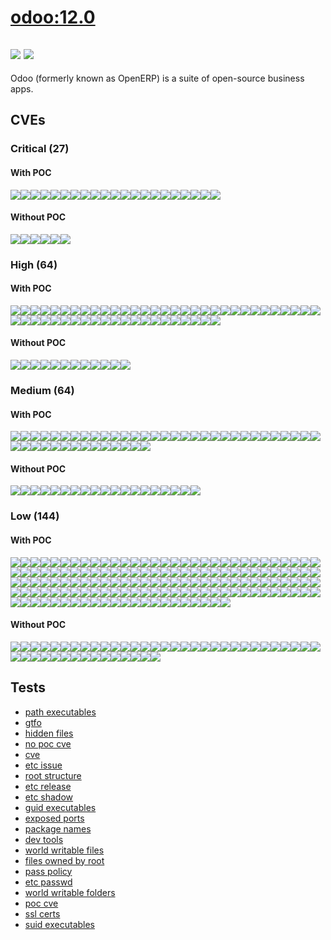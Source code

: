 # [odoo:12.0](https://hub.docker.com/_/odoo?tab=tags)
![](https://img.shields.io/static/v1?label=tag&message=12.0&color=blue)
![](https://img.shields.io/badge/Debian%20GNU/Linux%209%20%20-blue)
---
<p>
Odoo (formerly known as OpenERP) is a suite of open-source business apps.
</p>

## CVEs
### Critical (27)
#### With POC
[![](https://img.shields.io/badge/🔗%20CVE--2019--12900-CRITICAL-red)](https://github.com/trickest/cve/blob/main/2019/CVE-2019-12900.md)[![](https://img.shields.io/badge/🔗%20CVE--2022--22822-CRITICAL-red)](https://github.com/trickest/cve/blob/main/2022/CVE-2022-22822.md)[![](https://img.shields.io/badge/🔗%20CVE--2022--22823-CRITICAL-red)](https://github.com/trickest/cve/blob/main/2022/CVE-2022-22823.md)[![](https://img.shields.io/badge/🔗%20CVE--2022--22824-CRITICAL-red)](https://github.com/trickest/cve/blob/main/2022/CVE-2022-22824.md)[![](https://img.shields.io/badge/🔗%20CVE--2022--23852-CRITICAL-red)](https://github.com/trickest/cve/blob/main/2022/CVE-2022-23852.md)[![](https://img.shields.io/badge/🔗%20CVE--2022--25315-CRITICAL-red)](https://github.com/trickest/cve/blob/main/2022/CVE-2022-25315.md)[![](https://img.shields.io/badge/🔗%20CVE--2022--25235-CRITICAL-red)](https://github.com/trickest/cve/blob/main/2022/CVE-2022-25235.md)[![](https://img.shields.io/badge/🔗%20CVE--2022--25236-CRITICAL-red)](https://github.com/trickest/cve/blob/main/2022/CVE-2022-25236.md)[![](https://img.shields.io/badge/🔗%20CVE--2022--23990-CRITICAL-red)](https://github.com/trickest/cve/blob/main/2022/CVE-2022-23990.md)[![](https://img.shields.io/badge/🔗%20CVE--2021--35942-CRITICAL-red)](https://github.com/trickest/cve/blob/main/2021/CVE-2021-35942.md)[![](https://img.shields.io/badge/🔗%20CVE--2018--6485-CRITICAL-red)](https://github.com/trickest/cve/blob/main/2018/CVE-2018-6485.md)[![](https://img.shields.io/badge/🔗%20CVE--2022--23219-CRITICAL-red)](https://github.com/trickest/cve/blob/main/2022/CVE-2022-23219.md)[![](https://img.shields.io/badge/🔗%20CVE--2022--23218-CRITICAL-red)](https://github.com/trickest/cve/blob/main/2022/CVE-2022-23218.md)[![](https://img.shields.io/badge/🔗%20CVE--2018--6551-CRITICAL-red)](https://github.com/trickest/cve/blob/main/2018/CVE-2018-6551.md)[![](https://img.shields.io/badge/🔗%20CVE--2021--33574-CRITICAL-red)](https://github.com/trickest/cve/blob/main/2021/CVE-2021-33574.md)[![](https://img.shields.io/badge/🔗%20CVE--2019--9169-CRITICAL-red)](https://github.com/trickest/cve/blob/main/2019/CVE-2019-9169.md)[![](https://img.shields.io/badge/🔗%20CVE--2019--15606-CRITICAL-red)](https://github.com/trickest/cve/blob/main/2019/CVE-2019-15606.md)[![](https://img.shields.io/badge/🔗%20CVE--2019--15605-CRITICAL-red)](https://github.com/trickest/cve/blob/main/2019/CVE-2019-15605.md)[![](https://img.shields.io/badge/🔗%20CVE--2022--29155-CRITICAL-red)](https://github.com/trickest/cve/blob/main/2022/CVE-2022-29155.md)[![](https://img.shields.io/badge/🔗%20CVE--2021--3177-CRITICAL-red)](https://github.com/trickest/cve/blob/main/2021/CVE-2021-3177.md)[![](https://img.shields.io/badge/🔗%20CVE--2019--8457-CRITICAL-red)](https://github.com/trickest/cve/blob/main/2019/CVE-2019-8457.md)
#### Without POC
[![](https://img.shields.io/badge/%20CVE--2022--27404-CRITICAL-red)](https://github.com/trickest/cve/blob/main/2022/CVE-2022-27404.md)[![](https://img.shields.io/badge/%20CVE--2017--12652-CRITICAL-red)](https://github.com/trickest/cve/blob/main/2017/CVE-2017-12652.md)[![](https://img.shields.io/badge/%20CVE--2021--22930-CRITICAL-red)](https://github.com/trickest/cve/blob/main/2021/CVE-2021-22930.md)[![](https://img.shields.io/badge/%20CVE--2022--1292-CRITICAL-red)](https://github.com/trickest/cve/blob/main/2022/CVE-2022-1292.md)[![](https://img.shields.io/badge/%20CVE--2015--20107-CRITICAL-red)](https://github.com/trickest/cve/blob/main/2015/CVE-2015-20107.md)[![](https://img.shields.io/badge/%20CVE--2022--22817-CRITICAL-red)](https://github.com/trickest/cve/blob/main/2022/CVE-2022-22817.md)

### High (64)
#### With POC
[![](https://img.shields.io/badge/🔗%20CVE--2021--42771-HIGH-organge)](https://github.com/trickest/cve/blob/main/2021/CVE-2021-42771.md)[![](https://img.shields.io/badge/🔗%20CVE--2017--5130-HIGH-organge)](https://github.com/trickest/cve/blob/main/2017/CVE-2017-5130.md)[![](https://img.shields.io/badge/🔗%20CVE--2021--22946-HIGH-organge)](https://github.com/trickest/cve/blob/main/2021/CVE-2021-22946.md)[![](https://img.shields.io/badge/🔗%20CVE--2022--24407-HIGH-organge)](https://github.com/trickest/cve/blob/main/2022/CVE-2022-24407.md)[![](https://img.shields.io/badge/🔗%20CVE--2021--46143-HIGH-organge)](https://github.com/trickest/cve/blob/main/2021/CVE-2021-46143.md)[![](https://img.shields.io/badge/🔗%20CVE--2022--22825-HIGH-organge)](https://github.com/trickest/cve/blob/main/2022/CVE-2022-22825.md)[![](https://img.shields.io/badge/🔗%20CVE--2022--22826-HIGH-organge)](https://github.com/trickest/cve/blob/main/2022/CVE-2022-22826.md)[![](https://img.shields.io/badge/🔗%20CVE--2022--22827-HIGH-organge)](https://github.com/trickest/cve/blob/main/2022/CVE-2022-22827.md)[![](https://img.shields.io/badge/🔗%20CVE--2021--45960-HIGH-organge)](https://github.com/trickest/cve/blob/main/2021/CVE-2021-45960.md)[![](https://img.shields.io/badge/🔗%20CVE--2018--12886-HIGH-organge)](https://github.com/trickest/cve/blob/main/2018/CVE-2018-12886.md)[![](https://img.shields.io/badge/🔗%20CVE--2021--27219-HIGH-organge)](https://github.com/trickest/cve/blob/main/2021/CVE-2021-27219.md)[![](https://img.shields.io/badge/🔗%20CVE--2021--3326-HIGH-organge)](https://github.com/trickest/cve/blob/main/2021/CVE-2021-3326.md)[![](https://img.shields.io/badge/🔗%20CVE--2021--3999-HIGH-organge)](https://github.com/trickest/cve/blob/main/2021/CVE-2021-3999.md)[![](https://img.shields.io/badge/🔗%20CVE--2020--1751-HIGH-organge)](https://github.com/trickest/cve/blob/main/2020/CVE-2020-1751.md)[![](https://img.shields.io/badge/🔗%20CVE--2009--5155-HIGH-organge)](https://github.com/trickest/cve/blob/main/2009/CVE-2009-5155.md)[![](https://img.shields.io/badge/🔗%20CVE--2018--1000001-HIGH-organge)](https://github.com/trickest/cve/blob/main/2018/CVE-2018-1000001.md)[![](https://img.shields.io/badge/🔗%20CVE--2020--1752-HIGH-organge)](https://github.com/trickest/cve/blob/main/2020/CVE-2020-1752.md)[![](https://img.shields.io/badge/🔗%20CVE--2021--43618-HIGH-organge)](https://github.com/trickest/cve/blob/main/2021/CVE-2021-43618.md)[![](https://img.shields.io/badge/🔗%20CVE--2018--1000858-HIGH-organge)](https://github.com/trickest/cve/blob/main/2018/CVE-2018-1000858.md)[![](https://img.shields.io/badge/🔗%20CVE--2018--7999-HIGH-organge)](https://github.com/trickest/cve/blob/main/2018/CVE-2018-7999.md)[![](https://img.shields.io/badge/🔗%20CVE--2022--1271-HIGH-organge)](https://github.com/trickest/cve/blob/main/2022/CVE-2022-1271.md)[![](https://img.shields.io/badge/🔗%20CVE--2021--33560-HIGH-organge)](https://github.com/trickest/cve/blob/main/2021/CVE-2021-33560.md)[![](https://img.shields.io/badge/🔗%20CVE--2018--11697-HIGH-organge)](https://github.com/trickest/cve/blob/main/2018/CVE-2018-11697.md)[![](https://img.shields.io/badge/🔗%20CVE--2018--11696-HIGH-organge)](https://github.com/trickest/cve/blob/main/2018/CVE-2018-11696.md)[![](https://img.shields.io/badge/🔗%20CVE--2018--11698-HIGH-organge)](https://github.com/trickest/cve/blob/main/2018/CVE-2018-11698.md)[![](https://img.shields.io/badge/🔗%20CVE--2019--17498-HIGH-organge)](https://github.com/trickest/cve/blob/main/2019/CVE-2019-17498.md)[![](https://img.shields.io/badge/🔗%20CVE--2019--13115-HIGH-organge)](https://github.com/trickest/cve/blob/main/2019/CVE-2019-13115.md)[![](https://img.shields.io/badge/🔗%20CVE--2020--19131-HIGH-organge)](https://github.com/trickest/cve/blob/main/2020/CVE-2020-19131.md)[![](https://img.shields.io/badge/🔗%20CVE--2022--0891-HIGH-organge)](https://github.com/trickest/cve/blob/main/2022/CVE-2022-0891.md)[![](https://img.shields.io/badge/🔗%20CVE--2020--36332-HIGH-organge)](https://github.com/trickest/cve/blob/main/2020/CVE-2020-36332.md)[![](https://img.shields.io/badge/🔗%20CVE--2018--1000168-HIGH-organge)](https://github.com/trickest/cve/blob/main/2018/CVE-2018-1000168.md)[![](https://img.shields.io/badge/🔗%20CVE--2020--11080-HIGH-organge)](https://github.com/trickest/cve/blob/main/2020/CVE-2020-11080.md)[![](https://img.shields.io/badge/🔗%20CVE--2021--22884-HIGH-organge)](https://github.com/trickest/cve/blob/main/2021/CVE-2021-22884.md)[![](https://img.shields.io/badge/🔗%20CVE--2021--22883-HIGH-organge)](https://github.com/trickest/cve/blob/main/2021/CVE-2021-22883.md)[![](https://img.shields.io/badge/🔗%20CVE--2022--21824-HIGH-organge)](https://github.com/trickest/cve/blob/main/2022/CVE-2022-21824.md)[![](https://img.shields.io/badge/🔗%20CVE--2019--15604-HIGH-organge)](https://github.com/trickest/cve/blob/main/2019/CVE-2019-15604.md)[![](https://img.shields.io/badge/🔗%20CVE--2020--8174-HIGH-organge)](https://github.com/trickest/cve/blob/main/2020/CVE-2020-8174.md)[![](https://img.shields.io/badge/🔗%20CVE--2020--8265-HIGH-organge)](https://github.com/trickest/cve/blob/main/2020/CVE-2020-8265.md)[![](https://img.shields.io/badge/🔗%20CVE--2022--0778-HIGH-organge)](https://github.com/trickest/cve/blob/main/2022/CVE-2022-0778.md)[![](https://img.shields.io/badge/🔗%20CVE--2021--3712-HIGH-organge)](https://github.com/trickest/cve/blob/main/2021/CVE-2021-3712.md)[![](https://img.shields.io/badge/🔗%20CVE--2020--16156-HIGH-organge)](https://github.com/trickest/cve/blob/main/2020/CVE-2020-16156.md)[![](https://img.shields.io/badge/🔗%20CVE--2016--10745-HIGH-organge)](https://github.com/trickest/cve/blob/main/2016/CVE-2016-10745.md)[![](https://img.shields.io/badge/🔗%20CVE--2019--10906-HIGH-organge)](https://github.com/trickest/cve/blob/main/2019/CVE-2019-10906.md)[![](https://img.shields.io/badge/🔗%20CVE--2021--23437-HIGH-organge)](https://github.com/trickest/cve/blob/main/2021/CVE-2021-23437.md)[![](https://img.shields.io/badge/🔗%20CVE--2021--33503-HIGH-organge)](https://github.com/trickest/cve/blob/main/2021/CVE-2021-33503.md)[![](https://img.shields.io/badge/🔗%20CVE--2022--0391-HIGH-organge)](https://github.com/trickest/cve/blob/main/2022/CVE-2022-0391.md)[![](https://img.shields.io/badge/🔗%20CVE--2021--3737-HIGH-organge)](https://github.com/trickest/cve/blob/main/2021/CVE-2021-3737.md)[![](https://img.shields.io/badge/🔗%20CVE--2019--3843-HIGH-organge)](https://github.com/trickest/cve/blob/main/2019/CVE-2019-3843.md)[![](https://img.shields.io/badge/🔗%20CVE--2019--3844-HIGH-organge)](https://github.com/trickest/cve/blob/main/2019/CVE-2019-3844.md)[![](https://img.shields.io/badge/🔗%20CVE--2020--1712-HIGH-organge)](https://github.com/trickest/cve/blob/main/2020/CVE-2020-1712.md)[![](https://img.shields.io/badge/🔗%20CVE--2016--2779-HIGH-organge)](https://github.com/trickest/cve/blob/main/2016/CVE-2016-2779.md)[![](https://img.shields.io/badge/🔗%20CVE--2018--25032-HIGH-organge)](https://github.com/trickest/cve/blob/main/2018/CVE-2018-25032.md)
#### Without POC
[![](https://img.shields.io/badge/%20CVE--2022--27405-HIGH-organge)](https://github.com/trickest/cve/blob/main/2022/CVE-2022-27405.md)[![](https://img.shields.io/badge/%20CVE--2022--27406-HIGH-organge)](https://github.com/trickest/cve/blob/main/2022/CVE-2022-27406.md)[![](https://img.shields.io/badge/%20CVE--2022--1304-HIGH-organge)](https://github.com/trickest/cve/blob/main/2022/CVE-2022-1304.md)[![](https://img.shields.io/badge/%20CVE--2021--27218-HIGH-organge)](https://github.com/trickest/cve/blob/main/2021/CVE-2021-27218.md)[![](https://img.shields.io/badge/%20CVE--2018--19827-HIGH-organge)](https://github.com/trickest/cve/blob/main/2018/CVE-2018-19827.md)[![](https://img.shields.io/badge/%20CVE--2017--16932-HIGH-organge)](https://github.com/trickest/cve/blob/main/2017/CVE-2017-16932.md)[![](https://img.shields.io/badge/%20CVE--2022--23308-HIGH-organge)](https://github.com/trickest/cve/blob/main/2022/CVE-2022-23308.md)[![](https://img.shields.io/badge/%20CVE--2022--29458-HIGH-organge)](https://github.com/trickest/cve/blob/main/2022/CVE-2022-29458.md)[![](https://img.shields.io/badge/%20CVE--2021--44531-HIGH-organge)](https://github.com/trickest/cve/blob/main/2021/CVE-2021-44531.md)[![](https://img.shields.io/badge/%20CVE--2021--43818-HIGH-organge)](https://github.com/trickest/cve/blob/main/2021/CVE-2021-43818.md)[![](https://img.shields.io/badge/%20CVE--2021--27922-HIGH-organge)](https://github.com/trickest/cve/blob/main/2021/CVE-2021-27922.md)[![](https://img.shields.io/badge/%20CVE--2021--27923-HIGH-organge)](https://github.com/trickest/cve/blob/main/2021/CVE-2021-27923.md)

### Medium (64)
#### With POC
[![](https://img.shields.io/badge/🔗%20CVE--2022--27781-MEDIUM-yellow)](https://github.com/trickest/cve/blob/main/2022/CVE-2022-27781.md)[![](https://img.shields.io/badge/🔗%20CVE--2022--22576-MEDIUM-yellow)](https://github.com/trickest/cve/blob/main/2022/CVE-2022-22576.md)[![](https://img.shields.io/badge/🔗%20CVE--2021--22947-MEDIUM-yellow)](https://github.com/trickest/cve/blob/main/2021/CVE-2021-22947.md)[![](https://img.shields.io/badge/🔗%20CVE--2022--27782-MEDIUM-yellow)](https://github.com/trickest/cve/blob/main/2022/CVE-2022-27782.md)[![](https://img.shields.io/badge/🔗%20CVE--2022--27776-MEDIUM-yellow)](https://github.com/trickest/cve/blob/main/2022/CVE-2022-27776.md)[![](https://img.shields.io/badge/🔗%20CVE--2022--27774-MEDIUM-yellow)](https://github.com/trickest/cve/blob/main/2022/CVE-2022-27774.md)[![](https://img.shields.io/badge/🔗%20CVE--2022--25313-MEDIUM-yellow)](https://github.com/trickest/cve/blob/main/2022/CVE-2022-25313.md)[![](https://img.shields.io/badge/🔗%20CVE--2021--28153-MEDIUM-yellow)](https://github.com/trickest/cve/blob/main/2021/CVE-2021-28153.md)[![](https://img.shields.io/badge/🔗%20CVE--2017--12132-MEDIUM-yellow)](https://github.com/trickest/cve/blob/main/2017/CVE-2017-12132.md)[![](https://img.shields.io/badge/🔗%20CVE--2019--25013-MEDIUM-yellow)](https://github.com/trickest/cve/blob/main/2019/CVE-2019-25013.md)[![](https://img.shields.io/badge/🔗%20CVE--2016--10739-MEDIUM-yellow)](https://github.com/trickest/cve/blob/main/2016/CVE-2016-10739.md)[![](https://img.shields.io/badge/🔗%20CVE--2020--27618-MEDIUM-yellow)](https://github.com/trickest/cve/blob/main/2020/CVE-2020-27618.md)[![](https://img.shields.io/badge/🔗%20CVE--2020--10029-MEDIUM-yellow)](https://github.com/trickest/cve/blob/main/2020/CVE-2020-10029.md)[![](https://img.shields.io/badge/🔗%20CVE--2018--16868-MEDIUM-yellow)](https://github.com/trickest/cve/blob/main/2018/CVE-2018-16868.md)[![](https://img.shields.io/badge/🔗%20CVE--2020--21913-MEDIUM-yellow)](https://github.com/trickest/cve/blob/main/2020/CVE-2020-21913.md)[![](https://img.shields.io/badge/🔗%20CVE--2021--37750-MEDIUM-yellow)](https://github.com/trickest/cve/blob/main/2021/CVE-2021-37750.md)[![](https://img.shields.io/badge/🔗%20CVE--2018--20217-MEDIUM-yellow)](https://github.com/trickest/cve/blob/main/2018/CVE-2018-20217.md)[![](https://img.shields.io/badge/🔗%20CVE--2018--5729-MEDIUM-yellow)](https://github.com/trickest/cve/blob/main/2018/CVE-2018-5729.md)[![](https://img.shields.io/badge/🔗%20CVE--2018--5710-MEDIUM-yellow)](https://github.com/trickest/cve/blob/main/2018/CVE-2018-5710.md)[![](https://img.shields.io/badge/🔗%20CVE--2019--13627-MEDIUM-yellow)](https://github.com/trickest/cve/blob/main/2019/CVE-2019-13627.md)[![](https://img.shields.io/badge/🔗%20CVE--2018--19837-MEDIUM-yellow)](https://github.com/trickest/cve/blob/main/2018/CVE-2018-19837.md)[![](https://img.shields.io/badge/🔗%20CVE--2022--0561-MEDIUM-yellow)](https://github.com/trickest/cve/blob/main/2022/CVE-2022-0561.md)[![](https://img.shields.io/badge/🔗%20CVE--2022--0562-MEDIUM-yellow)](https://github.com/trickest/cve/blob/main/2022/CVE-2022-0562.md)[![](https://img.shields.io/badge/🔗%20CVE--2022--0924-MEDIUM-yellow)](https://github.com/trickest/cve/blob/main/2022/CVE-2022-0924.md)[![](https://img.shields.io/badge/🔗%20CVE--2020--19144-MEDIUM-yellow)](https://github.com/trickest/cve/blob/main/2020/CVE-2020-19144.md)[![](https://img.shields.io/badge/🔗%20CVE--2022--22844-MEDIUM-yellow)](https://github.com/trickest/cve/blob/main/2022/CVE-2022-22844.md)[![](https://img.shields.io/badge/🔗%20CVE--2022--0865-MEDIUM-yellow)](https://github.com/trickest/cve/blob/main/2022/CVE-2022-0865.md)[![](https://img.shields.io/badge/🔗%20CVE--2016--9318-MEDIUM-yellow)](https://github.com/trickest/cve/blob/main/2016/CVE-2016-9318.md)[![](https://img.shields.io/badge/🔗%20CVE--2021--23566-MEDIUM-yellow)](https://github.com/trickest/cve/blob/main/2021/CVE-2021-23566.md)[![](https://img.shields.io/badge/🔗%20CVE--2018--16869-MEDIUM-yellow)](https://github.com/trickest/cve/blob/main/2018/CVE-2018-16869.md)[![](https://img.shields.io/badge/🔗%20CVE--2020--8287-MEDIUM-yellow)](https://github.com/trickest/cve/blob/main/2020/CVE-2020-8287.md)[![](https://img.shields.io/badge/🔗%20CVE--2021--22939-MEDIUM-yellow)](https://github.com/trickest/cve/blob/main/2021/CVE-2021-22939.md)[![](https://img.shields.io/badge/🔗%20CVE--2021--4160-MEDIUM-yellow)](https://github.com/trickest/cve/blob/main/2021/CVE-2021-4160.md)[![](https://img.shields.io/badge/🔗%20CVE--2019--1551-MEDIUM-yellow)](https://github.com/trickest/cve/blob/main/2019/CVE-2019-1551.md)[![](https://img.shields.io/badge/🔗%20CVE--2020--14155-MEDIUM-yellow)](https://github.com/trickest/cve/blob/main/2020/CVE-2020-14155.md)[![](https://img.shields.io/badge/🔗%20CVE--2020--28493-MEDIUM-yellow)](https://github.com/trickest/cve/blob/main/2020/CVE-2020-28493.md)[![](https://img.shields.io/badge/🔗%20CVE--2021--28675-MEDIUM-yellow)](https://github.com/trickest/cve/blob/main/2021/CVE-2021-28675.md)[![](https://img.shields.io/badge/🔗%20CVE--2021--3572-MEDIUM-yellow)](https://github.com/trickest/cve/blob/main/2021/CVE-2021-3572.md)[![](https://img.shields.io/badge/🔗%20CVE--2020--28463-MEDIUM-yellow)](https://github.com/trickest/cve/blob/main/2020/CVE-2020-28463.md)[![](https://img.shields.io/badge/🔗%20CVE--2021--3733-MEDIUM-yellow)](https://github.com/trickest/cve/blob/main/2021/CVE-2021-3733.md)[![](https://img.shields.io/badge/🔗%20CVE--2018--20482-MEDIUM-yellow)](https://github.com/trickest/cve/blob/main/2018/CVE-2018-20482.md)[![](https://img.shields.io/badge/🔗%20CVE--2022--0909-MEDIUM-yellow)](https://github.com/trickest/cve/blob/main/2022/CVE-2022-0909.md)[![](https://img.shields.io/badge/🔗%20CVE--2022--1210-MEDIUM-yellow)](https://github.com/trickest/cve/blob/main/2022/CVE-2022-1210.md)[![](https://img.shields.io/badge/🔗%20CVE--2022--0907-MEDIUM-yellow)](https://github.com/trickest/cve/blob/main/2022/CVE-2022-0907.md)[![](https://img.shields.io/badge/🔗%20CVE--2022--0908-MEDIUM-yellow)](https://github.com/trickest/cve/blob/main/2022/CVE-2022-0908.md)
#### Without POC
[![](https://img.shields.io/badge/%20CVE--2021--4209-MEDIUM-yellow)](https://github.com/trickest/cve/blob/main/2021/CVE-2021-4209.md)[![](https://img.shields.io/badge/%20CVE--2022--24859-MEDIUM-yellow)](https://github.com/trickest/cve/blob/main/2022/CVE-2022-24859.md)[![](https://img.shields.io/badge/%20CVE--2018--19839-MEDIUM-yellow)](https://github.com/trickest/cve/blob/main/2018/CVE-2018-19839.md)[![](https://img.shields.io/badge/%20CVE--2018--19797-MEDIUM-yellow)](https://github.com/trickest/cve/blob/main/2018/CVE-2018-19797.md)[![](https://img.shields.io/badge/%20CVE--2022--1354-MEDIUM-yellow)](https://github.com/trickest/cve/blob/main/2022/CVE-2022-1354.md)[![](https://img.shields.io/badge/%20CVE--2022--1622-MEDIUM-yellow)](https://github.com/trickest/cve/blob/main/2022/CVE-2022-1622.md)[![](https://img.shields.io/badge/%20CVE--2022--1623-MEDIUM-yellow)](https://github.com/trickest/cve/blob/main/2022/CVE-2022-1623.md)[![](https://img.shields.io/badge/%20CVE--2022--1355-MEDIUM-yellow)](https://github.com/trickest/cve/blob/main/2022/CVE-2022-1355.md)[![](https://img.shields.io/badge/%20CVE--2017--5969-MEDIUM-yellow)](https://github.com/trickest/cve/blob/main/2017/CVE-2017-5969.md)[![](https://img.shields.io/badge/%20CVE--2022--29824-MEDIUM-yellow)](https://github.com/trickest/cve/blob/main/2022/CVE-2022-29824.md)[![](https://img.shields.io/badge/%20CVE--2021--22959-MEDIUM-yellow)](https://github.com/trickest/cve/blob/main/2021/CVE-2021-22959.md)[![](https://img.shields.io/badge/%20CVE--2021--22960-MEDIUM-yellow)](https://github.com/trickest/cve/blob/main/2021/CVE-2021-22960.md)[![](https://img.shields.io/badge/%20CVE--2021--44532-MEDIUM-yellow)](https://github.com/trickest/cve/blob/main/2021/CVE-2021-44532.md)[![](https://img.shields.io/badge/%20CVE--2021--44533-MEDIUM-yellow)](https://github.com/trickest/cve/blob/main/2021/CVE-2021-44533.md)[![](https://img.shields.io/badge/%20CVE--2022--22816-MEDIUM-yellow)](https://github.com/trickest/cve/blob/main/2022/CVE-2022-22816.md)[![](https://img.shields.io/badge/%20CVE--2022--22815-MEDIUM-yellow)](https://github.com/trickest/cve/blob/main/2022/CVE-2022-22815.md)[![](https://img.shields.io/badge/%20CVE--2021--4189-MEDIUM-yellow)](https://github.com/trickest/cve/blob/main/2021/CVE-2021-4189.md)[![](https://img.shields.io/badge/%20CVE--2021--45346-MEDIUM-yellow)](https://github.com/trickest/cve/blob/main/2021/CVE-2021-45346.md)[![](https://img.shields.io/badge/%20CVE--2021--3997-MEDIUM-yellow)](https://github.com/trickest/cve/blob/main/2021/CVE-2021-3997.md)

### Low (144)
#### With POC
[![](https://img.shields.io/badge/🔗%20CVE--2022--22822-LOW-blue)](https://github.com/trickest/cve/blob/main/2022/CVE-2022-22822.md)[![](https://img.shields.io/badge/🔗%20CVE--2022--22823-LOW-blue)](https://github.com/trickest/cve/blob/main/2022/CVE-2022-22823.md)[![](https://img.shields.io/badge/🔗%20CVE--2022--22824-LOW-blue)](https://github.com/trickest/cve/blob/main/2022/CVE-2022-22824.md)[![](https://img.shields.io/badge/🔗%20CVE--2022--23852-LOW-blue)](https://github.com/trickest/cve/blob/main/2022/CVE-2022-23852.md)[![](https://img.shields.io/badge/🔗%20CVE--2022--25315-LOW-blue)](https://github.com/trickest/cve/blob/main/2022/CVE-2022-25315.md)[![](https://img.shields.io/badge/🔗%20CVE--2022--23990-LOW-blue)](https://github.com/trickest/cve/blob/main/2022/CVE-2022-23990.md)[![](https://img.shields.io/badge/🔗%20CVE--2018--6485-LOW-blue)](https://github.com/trickest/cve/blob/main/2018/CVE-2018-6485.md)[![](https://img.shields.io/badge/🔗%20CVE--2022--23219-LOW-blue)](https://github.com/trickest/cve/blob/main/2022/CVE-2022-23219.md)[![](https://img.shields.io/badge/🔗%20CVE--2022--23218-LOW-blue)](https://github.com/trickest/cve/blob/main/2022/CVE-2022-23218.md)[![](https://img.shields.io/badge/🔗%20CVE--2018--6551-LOW-blue)](https://github.com/trickest/cve/blob/main/2018/CVE-2018-6551.md)[![](https://img.shields.io/badge/🔗%20CVE--2021--3177-LOW-blue)](https://github.com/trickest/cve/blob/main/2021/CVE-2021-3177.md)[![](https://img.shields.io/badge/🔗%20CVE--2021--42771-LOW-blue)](https://github.com/trickest/cve/blob/main/2021/CVE-2021-42771.md)[![](https://img.shields.io/badge/🔗%20CVE--2017--5130-LOW-blue)](https://github.com/trickest/cve/blob/main/2017/CVE-2017-5130.md)[![](https://img.shields.io/badge/🔗%20CVE--2022--24407-LOW-blue)](https://github.com/trickest/cve/blob/main/2022/CVE-2022-24407.md)[![](https://img.shields.io/badge/🔗%20CVE--2021--46143-LOW-blue)](https://github.com/trickest/cve/blob/main/2021/CVE-2021-46143.md)[![](https://img.shields.io/badge/🔗%20CVE--2022--22825-LOW-blue)](https://github.com/trickest/cve/blob/main/2022/CVE-2022-22825.md)[![](https://img.shields.io/badge/🔗%20CVE--2022--22826-LOW-blue)](https://github.com/trickest/cve/blob/main/2022/CVE-2022-22826.md)[![](https://img.shields.io/badge/🔗%20CVE--2022--22827-LOW-blue)](https://github.com/trickest/cve/blob/main/2022/CVE-2022-22827.md)[![](https://img.shields.io/badge/🔗%20CVE--2018--12886-LOW-blue)](https://github.com/trickest/cve/blob/main/2018/CVE-2018-12886.md)[![](https://img.shields.io/badge/🔗%20CVE--2021--27219-LOW-blue)](https://github.com/trickest/cve/blob/main/2021/CVE-2021-27219.md)[![](https://img.shields.io/badge/🔗%20CVE--2021--3999-LOW-blue)](https://github.com/trickest/cve/blob/main/2021/CVE-2021-3999.md)[![](https://img.shields.io/badge/🔗%20CVE--2020--1751-LOW-blue)](https://github.com/trickest/cve/blob/main/2020/CVE-2020-1751.md)[![](https://img.shields.io/badge/🔗%20CVE--2018--1000001-LOW-blue)](https://github.com/trickest/cve/blob/main/2018/CVE-2018-1000001.md)[![](https://img.shields.io/badge/🔗%20CVE--2021--43618-LOW-blue)](https://github.com/trickest/cve/blob/main/2021/CVE-2021-43618.md)[![](https://img.shields.io/badge/🔗%20CVE--2019--17498-LOW-blue)](https://github.com/trickest/cve/blob/main/2019/CVE-2019-17498.md)[![](https://img.shields.io/badge/🔗%20CVE--2019--13115-LOW-blue)](https://github.com/trickest/cve/blob/main/2019/CVE-2019-13115.md)[![](https://img.shields.io/badge/🔗%20CVE--2020--19131-LOW-blue)](https://github.com/trickest/cve/blob/main/2020/CVE-2020-19131.md)[![](https://img.shields.io/badge/🔗%20CVE--2022--0891-LOW-blue)](https://github.com/trickest/cve/blob/main/2022/CVE-2022-0891.md)[![](https://img.shields.io/badge/🔗%20CVE--2019--10906-LOW-blue)](https://github.com/trickest/cve/blob/main/2019/CVE-2019-10906.md)[![](https://img.shields.io/badge/🔗%20CVE--2021--23437-LOW-blue)](https://github.com/trickest/cve/blob/main/2021/CVE-2021-23437.md)[![](https://img.shields.io/badge/🔗%20CVE--2007--6755-LOW-blue)](https://github.com/trickest/cve/blob/main/2007/CVE-2007-6755.md)[![](https://img.shields.io/badge/🔗%20CVE--2018--9234-LOW-blue)](https://github.com/trickest/cve/blob/main/2018/CVE-2018-9234.md)[![](https://img.shields.io/badge/🔗%20CVE--2011--3389-LOW-blue)](https://github.com/trickest/cve/blob/main/2011/CVE-2011-3389.md)[![](https://img.shields.io/badge/🔗%20CVE--2017--18342-LOW-blue)](https://github.com/trickest/cve/blob/main/2017/CVE-2017-18342.md)[![](https://img.shields.io/badge/🔗%20CVE--2019--18276-LOW-blue)](https://github.com/trickest/cve/blob/main/2019/CVE-2019-18276.md)[![](https://img.shields.io/badge/🔗%20CVE--2017--7475-LOW-blue)](https://github.com/trickest/cve/blob/main/2017/CVE-2017-7475.md)[![](https://img.shields.io/badge/🔗%20CVE--2017--9814-LOW-blue)](https://github.com/trickest/cve/blob/main/2017/CVE-2017-9814.md)[![](https://img.shields.io/badge/🔗%20CVE--2018--18064-LOW-blue)](https://github.com/trickest/cve/blob/main/2018/CVE-2018-18064.md)[![](https://img.shields.io/badge/🔗%20CVE--2019--6461-LOW-blue)](https://github.com/trickest/cve/blob/main/2019/CVE-2019-6461.md)[![](https://img.shields.io/badge/🔗%20CVE--2019--6462-LOW-blue)](https://github.com/trickest/cve/blob/main/2019/CVE-2019-6462.md)[![](https://img.shields.io/badge/🔗%20CVE--2016--2781-LOW-blue)](https://github.com/trickest/cve/blob/main/2016/CVE-2016-2781.md)[![](https://img.shields.io/badge/🔗%20CVE--2017--18018-LOW-blue)](https://github.com/trickest/cve/blob/main/2017/CVE-2017-18018.md)[![](https://img.shields.io/badge/🔗%20CVE--2021--22922-LOW-blue)](https://github.com/trickest/cve/blob/main/2021/CVE-2021-22922.md)[![](https://img.shields.io/badge/🔗%20CVE--2021--22923-LOW-blue)](https://github.com/trickest/cve/blob/main/2021/CVE-2021-22923.md)[![](https://img.shields.io/badge/🔗%20CVE--2013--0340-LOW-blue)](https://github.com/trickest/cve/blob/main/2013/CVE-2013-0340.md)[![](https://img.shields.io/badge/🔗%20CVE--2019--1010024-LOW-blue)](https://github.com/trickest/cve/blob/main/2019/CVE-2019-1010024.md)[![](https://img.shields.io/badge/🔗%20CVE--2019--6488-LOW-blue)](https://github.com/trickest/cve/blob/main/2019/CVE-2019-6488.md)[![](https://img.shields.io/badge/🔗%20CVE--2019--19126-LOW-blue)](https://github.com/trickest/cve/blob/main/2019/CVE-2019-19126.md)[![](https://img.shields.io/badge/🔗%20CVE--2021--27645-LOW-blue)](https://github.com/trickest/cve/blob/main/2021/CVE-2021-27645.md)[![](https://img.shields.io/badge/🔗%20CVE--2010--4756-LOW-blue)](https://github.com/trickest/cve/blob/main/2010/CVE-2010-4756.md)[![](https://img.shields.io/badge/🔗%20CVE--2016--10228-LOW-blue)](https://github.com/trickest/cve/blob/main/2016/CVE-2016-10228.md)[![](https://img.shields.io/badge/🔗%20CVE--2019--1010025-LOW-blue)](https://github.com/trickest/cve/blob/main/2019/CVE-2019-1010025.md)[![](https://img.shields.io/badge/🔗%20CVE--2019--7309-LOW-blue)](https://github.com/trickest/cve/blob/main/2019/CVE-2019-7309.md)[![](https://img.shields.io/badge/🔗%20CVE--2015--8985-LOW-blue)](https://github.com/trickest/cve/blob/main/2015/CVE-2015-8985.md)[![](https://img.shields.io/badge/🔗%20CVE--2019--1010023-LOW-blue)](https://github.com/trickest/cve/blob/main/2019/CVE-2019-1010023.md)[![](https://img.shields.io/badge/🔗%20CVE--2020--6096-LOW-blue)](https://github.com/trickest/cve/blob/main/2020/CVE-2020-6096.md)[![](https://img.shields.io/badge/🔗%20CVE--2019--1010022-LOW-blue)](https://github.com/trickest/cve/blob/main/2019/CVE-2019-1010022.md)[![](https://img.shields.io/badge/🔗%20CVE--2018--20796-LOW-blue)](https://github.com/trickest/cve/blob/main/2018/CVE-2018-20796.md)[![](https://img.shields.io/badge/🔗%20CVE--2019--9192-LOW-blue)](https://github.com/trickest/cve/blob/main/2019/CVE-2019-9192.md)[![](https://img.shields.io/badge/🔗%20CVE--2019--14855-LOW-blue)](https://github.com/trickest/cve/blob/main/2019/CVE-2019-14855.md)[![](https://img.shields.io/badge/🔗%20CVE--2019--11023-LOW-blue)](https://github.com/trickest/cve/blob/main/2019/CVE-2019-11023.md)[![](https://img.shields.io/badge/🔗%20CVE--2019--9904-LOW-blue)](https://github.com/trickest/cve/blob/main/2019/CVE-2019-9904.md)[![](https://img.shields.io/badge/🔗%20CVE--2018--5730-LOW-blue)](https://github.com/trickest/cve/blob/main/2018/CVE-2018-5730.md)[![](https://img.shields.io/badge/🔗%20CVE--2018--5709-LOW-blue)](https://github.com/trickest/cve/blob/main/2018/CVE-2018-5709.md)[![](https://img.shields.io/badge/🔗%20CVE--2018--6829-LOW-blue)](https://github.com/trickest/cve/blob/main/2018/CVE-2018-6829.md)[![](https://img.shields.io/badge/🔗%20CVE--2017--15232-LOW-blue)](https://github.com/trickest/cve/blob/main/2017/CVE-2017-15232.md)[![](https://img.shields.io/badge/🔗%20CVE--2020--17541-LOW-blue)](https://github.com/trickest/cve/blob/main/2020/CVE-2020-17541.md)[![](https://img.shields.io/badge/🔗%20CVE--2018--11813-LOW-blue)](https://github.com/trickest/cve/blob/main/2018/CVE-2018-11813.md)[![](https://img.shields.io/badge/🔗%20CVE--2018--14048-LOW-blue)](https://github.com/trickest/cve/blob/main/2018/CVE-2018-14048.md)[![](https://img.shields.io/badge/🔗%20CVE--2018--14550-LOW-blue)](https://github.com/trickest/cve/blob/main/2018/CVE-2018-14550.md)[![](https://img.shields.io/badge/🔗%20CVE--2019--6129-LOW-blue)](https://github.com/trickest/cve/blob/main/2019/CVE-2019-6129.md)[![](https://img.shields.io/badge/🔗%20CVE--2018--20822-LOW-blue)](https://github.com/trickest/cve/blob/main/2018/CVE-2018-20822.md)[![](https://img.shields.io/badge/🔗%20CVE--2018--11693-LOW-blue)](https://github.com/trickest/cve/blob/main/2018/CVE-2018-11693.md)[![](https://img.shields.io/badge/🔗%20CVE--2018--20190-LOW-blue)](https://github.com/trickest/cve/blob/main/2018/CVE-2018-20190.md)[![](https://img.shields.io/badge/🔗%20CVE--2019--18799-LOW-blue)](https://github.com/trickest/cve/blob/main/2019/CVE-2019-18799.md)[![](https://img.shields.io/badge/🔗%20CVE--2018--11694-LOW-blue)](https://github.com/trickest/cve/blob/main/2018/CVE-2018-11694.md)[![](https://img.shields.io/badge/🔗%20CVE--2018--11695-LOW-blue)](https://github.com/trickest/cve/blob/main/2018/CVE-2018-11695.md)[![](https://img.shields.io/badge/🔗%20CVE--2019--6284-LOW-blue)](https://github.com/trickest/cve/blob/main/2019/CVE-2019-6284.md)[![](https://img.shields.io/badge/🔗%20CVE--2019--6283-LOW-blue)](https://github.com/trickest/cve/blob/main/2019/CVE-2019-6283.md)[![](https://img.shields.io/badge/🔗%20CVE--2019--6286-LOW-blue)](https://github.com/trickest/cve/blob/main/2019/CVE-2019-6286.md)[![](https://img.shields.io/badge/🔗%20CVE--2019--18798-LOW-blue)](https://github.com/trickest/cve/blob/main/2019/CVE-2019-18798.md)[![](https://img.shields.io/badge/🔗%20CVE--2019--18797-LOW-blue)](https://github.com/trickest/cve/blob/main/2019/CVE-2019-18797.md)[![](https://img.shields.io/badge/🔗%20CVE--2021--36087-LOW-blue)](https://github.com/trickest/cve/blob/main/2021/CVE-2021-36087.md)[![](https://img.shields.io/badge/🔗%20CVE--2021--36084-LOW-blue)](https://github.com/trickest/cve/blob/main/2021/CVE-2021-36084.md)[![](https://img.shields.io/badge/🔗%20CVE--2021--36085-LOW-blue)](https://github.com/trickest/cve/blob/main/2021/CVE-2021-36085.md)[![](https://img.shields.io/badge/🔗%20CVE--2021--36086-LOW-blue)](https://github.com/trickest/cve/blob/main/2021/CVE-2021-36086.md)[![](https://img.shields.io/badge/🔗%20CVE--2018--1000654-LOW-blue)](https://github.com/trickest/cve/blob/main/2018/CVE-2018-1000654.md)[![](https://img.shields.io/badge/🔗%20CVE--2017--9117-LOW-blue)](https://github.com/trickest/cve/blob/main/2017/CVE-2017-9117.md)[![](https://img.shields.io/badge/🔗%20CVE--2017--5563-LOW-blue)](https://github.com/trickest/cve/blob/main/2017/CVE-2017-5563.md)[![](https://img.shields.io/badge/🔗%20CVE--2017--16232-LOW-blue)](https://github.com/trickest/cve/blob/main/2017/CVE-2017-16232.md)[![](https://img.shields.io/badge/🔗%20CVE--2018--10126-LOW-blue)](https://github.com/trickest/cve/blob/main/2018/CVE-2018-10126.md)[![](https://img.shields.io/badge/🔗%20CVE--2014--8130-LOW-blue)](https://github.com/trickest/cve/blob/main/2014/CVE-2014-8130.md)[![](https://img.shields.io/badge/🔗%20CVE--2019--6128-LOW-blue)](https://github.com/trickest/cve/blob/main/2019/CVE-2019-6128.md)[![](https://img.shields.io/badge/🔗%20CVE--2017--9937-LOW-blue)](https://github.com/trickest/cve/blob/main/2017/CVE-2017-9937.md)[![](https://img.shields.io/badge/🔗%20CVE--2018--18661-LOW-blue)](https://github.com/trickest/cve/blob/main/2018/CVE-2018-18661.md)[![](https://img.shields.io/badge/🔗%20CVE--2016--9085-LOW-blue)](https://github.com/trickest/cve/blob/main/2016/CVE-2016-9085.md)[![](https://img.shields.io/badge/🔗%20CVE--2019--17543-LOW-blue)](https://github.com/trickest/cve/blob/main/2019/CVE-2019-17543.md)[![](https://img.shields.io/badge/🔗%20CVE--2018--19211-LOW-blue)](https://github.com/trickest/cve/blob/main/2018/CVE-2018-19211.md)[![](https://img.shields.io/badge/🔗%20CVE--2021--39537-LOW-blue)](https://github.com/trickest/cve/blob/main/2021/CVE-2021-39537.md)[![](https://img.shields.io/badge/🔗%20CVE--2019--17594-LOW-blue)](https://github.com/trickest/cve/blob/main/2019/CVE-2019-17594.md)[![](https://img.shields.io/badge/🔗%20CVE--2019--17595-LOW-blue)](https://github.com/trickest/cve/blob/main/2019/CVE-2019-17595.md)[![](https://img.shields.io/badge/🔗%20CVE--2018--12121-LOW-blue)](https://github.com/trickest/cve/blob/main/2018/CVE-2018-12121.md)[![](https://img.shields.io/badge/🔗%20CVE--2019--5737-LOW-blue)](https://github.com/trickest/cve/blob/main/2019/CVE-2019-5737.md)[![](https://img.shields.io/badge/🔗%20CVE--2020--15719-LOW-blue)](https://github.com/trickest/cve/blob/main/2020/CVE-2020-15719.md)[![](https://img.shields.io/badge/🔗%20CVE--2017--14159-LOW-blue)](https://github.com/trickest/cve/blob/main/2017/CVE-2017-14159.md)[![](https://img.shields.io/badge/🔗%20CVE--2017--17740-LOW-blue)](https://github.com/trickest/cve/blob/main/2017/CVE-2017-17740.md)[![](https://img.shields.io/badge/🔗%20CVE--2015--3276-LOW-blue)](https://github.com/trickest/cve/blob/main/2015/CVE-2015-3276.md)[![](https://img.shields.io/badge/🔗%20CVE--2010--0928-LOW-blue)](https://github.com/trickest/cve/blob/main/2010/CVE-2010-0928.md)[![](https://img.shields.io/badge/🔗%20CVE--2019--20838-LOW-blue)](https://github.com/trickest/cve/blob/main/2019/CVE-2019-20838.md)[![](https://img.shields.io/badge/🔗%20CVE--2017--11164-LOW-blue)](https://github.com/trickest/cve/blob/main/2017/CVE-2017-11164.md)[![](https://img.shields.io/badge/🔗%20CVE--2017--16231-LOW-blue)](https://github.com/trickest/cve/blob/main/2017/CVE-2017-16231.md)[![](https://img.shields.io/badge/🔗%20CVE--2017--7245-LOW-blue)](https://github.com/trickest/cve/blob/main/2017/CVE-2017-7245.md)[![](https://img.shields.io/badge/🔗%20CVE--2017--7246-LOW-blue)](https://github.com/trickest/cve/blob/main/2017/CVE-2017-7246.md)[![](https://img.shields.io/badge/🔗%20CVE--2011--4116-LOW-blue)](https://github.com/trickest/cve/blob/main/2011/CVE-2011-4116.md)[![](https://img.shields.io/badge/🔗%20CVE--2019--8341-LOW-blue)](https://github.com/trickest/cve/blob/main/2019/CVE-2019-8341.md)[![](https://img.shields.io/badge/🔗%20CVE--2021--25287-LOW-blue)](https://github.com/trickest/cve/blob/main/2021/CVE-2021-25287.md)[![](https://img.shields.io/badge/🔗%20CVE--2021--25288-LOW-blue)](https://github.com/trickest/cve/blob/main/2021/CVE-2021-25288.md)[![](https://img.shields.io/badge/🔗%20CVE--2020--10994-LOW-blue)](https://github.com/trickest/cve/blob/main/2020/CVE-2020-10994.md)[![](https://img.shields.io/badge/🔗%20CVE--2019--18874-LOW-blue)](https://github.com/trickest/cve/blob/main/2019/CVE-2019-18874.md)[![](https://img.shields.io/badge/🔗%20CVE--2018--18074-LOW-blue)](https://github.com/trickest/cve/blob/main/2018/CVE-2018-18074.md)[![](https://img.shields.io/badge/🔗%20CVE--2019--18348-LOW-blue)](https://github.com/trickest/cve/blob/main/2019/CVE-2019-18348.md)[![](https://img.shields.io/badge/🔗%20CVE--2017--17522-LOW-blue)](https://github.com/trickest/cve/blob/main/2017/CVE-2017-17522.md)[![](https://img.shields.io/badge/🔗%20CVE--2018--1000030-LOW-blue)](https://github.com/trickest/cve/blob/main/2018/CVE-2018-1000030.md)[![](https://img.shields.io/badge/🔗%20CVE--2013--7040-LOW-blue)](https://github.com/trickest/cve/blob/main/2013/CVE-2013-7040.md)[![](https://img.shields.io/badge/🔗%20CVE--2020--8492-LOW-blue)](https://github.com/trickest/cve/blob/main/2020/CVE-2020-8492.md)[![](https://img.shields.io/badge/🔗%20CVE--2013--4235-LOW-blue)](https://github.com/trickest/cve/blob/main/2013/CVE-2013-4235.md)[![](https://img.shields.io/badge/🔗%20CVE--2019--19882-LOW-blue)](https://github.com/trickest/cve/blob/main/2019/CVE-2019-19882.md)[![](https://img.shields.io/badge/🔗%20CVE--2018--7169-LOW-blue)](https://github.com/trickest/cve/blob/main/2018/CVE-2018-7169.md)[![](https://img.shields.io/badge/🔗%20CVE--2020--11656-LOW-blue)](https://github.com/trickest/cve/blob/main/2020/CVE-2020-11656.md)[![](https://img.shields.io/badge/🔗%20CVE--2020--13529-LOW-blue)](https://github.com/trickest/cve/blob/main/2020/CVE-2020-13529.md)[![](https://img.shields.io/badge/🔗%20CVE--2018--6954-LOW-blue)](https://github.com/trickest/cve/blob/main/2018/CVE-2018-6954.md)[![](https://img.shields.io/badge/🔗%20CVE--2020--13776-LOW-blue)](https://github.com/trickest/cve/blob/main/2020/CVE-2020-13776.md)[![](https://img.shields.io/badge/🔗%20CVE--2013--4392-LOW-blue)](https://github.com/trickest/cve/blob/main/2013/CVE-2013-4392.md)[![](https://img.shields.io/badge/🔗%20CVE--2017--18078-LOW-blue)](https://github.com/trickest/cve/blob/main/2017/CVE-2017-18078.md)[![](https://img.shields.io/badge/🔗%20CVE--2017--1000082-LOW-blue)](https://github.com/trickest/cve/blob/main/2017/CVE-2017-1000082.md)[![](https://img.shields.io/badge/🔗%20CVE--2018--16888-LOW-blue)](https://github.com/trickest/cve/blob/main/2018/CVE-2018-16888.md)[![](https://img.shields.io/badge/🔗%20CVE--2019--20386-LOW-blue)](https://github.com/trickest/cve/blob/main/2019/CVE-2019-20386.md)[![](https://img.shields.io/badge/🔗%20CVE--2021--20193-LOW-blue)](https://github.com/trickest/cve/blob/main/2021/CVE-2021-20193.md)[![](https://img.shields.io/badge/🔗%20CVE--2005--2541-LOW-blue)](https://github.com/trickest/cve/blob/main/2005/CVE-2005-2541.md)[![](https://img.shields.io/badge/🔗%20CVE--2019--9923-LOW-blue)](https://github.com/trickest/cve/blob/main/2019/CVE-2019-9923.md)[![](https://img.shields.io/badge/🔗%20CVE--2022--0563-LOW-blue)](https://github.com/trickest/cve/blob/main/2022/CVE-2022-0563.md)[![](https://img.shields.io/badge/🔗%20CVE--2019--13627-LOW-blue)](https://github.com/trickest/cve/blob/main/2019/CVE-2019-13627.md)[![](https://img.shields.io/badge/🔗%20CVE--2020--19144-LOW-blue)](https://github.com/trickest/cve/blob/main/2020/CVE-2020-19144.md)[![](https://img.shields.io/badge/🔗%20CVE--2019--1551-LOW-blue)](https://github.com/trickest/cve/blob/main/2019/CVE-2019-1551.md)[![](https://img.shields.io/badge/🔗%20CVE--2020--14155-LOW-blue)](https://github.com/trickest/cve/blob/main/2020/CVE-2020-14155.md)[![](https://img.shields.io/badge/🔗%20CVE--2021--28675-LOW-blue)](https://github.com/trickest/cve/blob/main/2021/CVE-2021-28675.md)
#### Without POC
[![](https://img.shields.io/badge/%20CVE--2022--27404-LOW-blue)](https://github.com/trickest/cve/blob/main/2022/CVE-2022-27404.md)[![](https://img.shields.io/badge/%20CVE--2022--1292-LOW-blue)](https://github.com/trickest/cve/blob/main/2022/CVE-2022-1292.md)[![](https://img.shields.io/badge/%20CVE--2022--22817-LOW-blue)](https://github.com/trickest/cve/blob/main/2022/CVE-2022-22817.md)[![](https://img.shields.io/badge/%20CVE--2021--27218-LOW-blue)](https://github.com/trickest/cve/blob/main/2021/CVE-2021-27218.md)[![](https://img.shields.io/badge/%20CVE--2021--43818-LOW-blue)](https://github.com/trickest/cve/blob/main/2021/CVE-2021-43818.md)[![](https://img.shields.io/badge/%20CVE--2021--27922-LOW-blue)](https://github.com/trickest/cve/blob/main/2021/CVE-2021-27922.md)[![](https://img.shields.io/badge/%20CVE--2021--27923-LOW-blue)](https://github.com/trickest/cve/blob/main/2021/CVE-2021-27923.md)[![](https://img.shields.io/badge/%20CVE--2018--14553-LOW-blue)](https://github.com/trickest/cve/blob/main/2018/CVE-2018-14553.md)[![](https://img.shields.io/badge/%20CVE--2012--0039-LOW-blue)](https://github.com/trickest/cve/blob/main/2012/CVE-2012-0039.md)[![](https://img.shields.io/badge/%20CVE--2018--18405-LOW-blue)](https://github.com/trickest/cve/blob/main/2018/CVE-2018-18405.md)[![](https://img.shields.io/badge/%20CVE--2017--11462-LOW-blue)](https://github.com/trickest/cve/blob/main/2017/CVE-2017-11462.md)[![](https://img.shields.io/badge/%20CVE--2017--15088-LOW-blue)](https://github.com/trickest/cve/blob/main/2017/CVE-2017-15088.md)[![](https://img.shields.io/badge/%20CVE--2017--13720-LOW-blue)](https://github.com/trickest/cve/blob/main/2017/CVE-2017-13720.md)[![](https://img.shields.io/badge/%20CVE--2017--13722-LOW-blue)](https://github.com/trickest/cve/blob/main/2017/CVE-2017-13722.md)[![](https://img.shields.io/badge/%20CVE--2017--16611-LOW-blue)](https://github.com/trickest/cve/blob/main/2017/CVE-2017-16611.md)[![](https://img.shields.io/badge/%20CVE--2019--2201-LOW-blue)](https://github.com/trickest/cve/blob/main/2019/CVE-2019-2201.md)[![](https://img.shields.io/badge/%20CVE--2021--4214-LOW-blue)](https://github.com/trickest/cve/blob/main/2021/CVE-2021-4214.md)[![](https://img.shields.io/badge/%20CVE--2018--19838-LOW-blue)](https://github.com/trickest/cve/blob/main/2018/CVE-2018-19838.md)[![](https://img.shields.io/badge/%20CVE--2020--35521-LOW-blue)](https://github.com/trickest/cve/blob/main/2020/CVE-2020-35521.md)[![](https://img.shields.io/badge/%20CVE--2020--35522-LOW-blue)](https://github.com/trickest/cve/blob/main/2020/CVE-2020-35522.md)[![](https://img.shields.io/badge/%20CVE--2017--17973-LOW-blue)](https://github.com/trickest/cve/blob/main/2017/CVE-2017-17973.md)[![](https://img.shields.io/badge/%20CVE--2015--9019-LOW-blue)](https://github.com/trickest/cve/blob/main/2015/CVE-2015-9019.md)[![](https://img.shields.io/badge/%20CVE--2017--11499-LOW-blue)](https://github.com/trickest/cve/blob/main/2017/CVE-2017-11499.md)[![](https://img.shields.io/badge/%20CVE--2018--12120-LOW-blue)](https://github.com/trickest/cve/blob/main/2018/CVE-2018-12120.md)[![](https://img.shields.io/badge/%20CVE--2018--7167-LOW-blue)](https://github.com/trickest/cve/blob/main/2018/CVE-2018-7167.md)[![](https://img.shields.io/badge/%20CVE--2019--5739-LOW-blue)](https://github.com/trickest/cve/blob/main/2019/CVE-2019-5739.md)[![](https://img.shields.io/badge/%20CVE--2018--7159-LOW-blue)](https://github.com/trickest/cve/blob/main/2018/CVE-2018-7159.md)[![](https://img.shields.io/badge/%20CVE--2018--12116-LOW-blue)](https://github.com/trickest/cve/blob/main/2018/CVE-2018-12116.md)[![](https://img.shields.io/badge/%20CVE--2018--12123-LOW-blue)](https://github.com/trickest/cve/blob/main/2018/CVE-2018-12123.md)[![](https://img.shields.io/badge/%20CVE--2018--12115-LOW-blue)](https://github.com/trickest/cve/blob/main/2018/CVE-2018-12115.md)[![](https://img.shields.io/badge/%20CVE--2018--12122-LOW-blue)](https://github.com/trickest/cve/blob/main/2018/CVE-2018-12122.md)[![](https://img.shields.io/badge/%20CVE--2018--7158-LOW-blue)](https://github.com/trickest/cve/blob/main/2018/CVE-2018-7158.md)[![](https://img.shields.io/badge/%20CVE--2021--3601-LOW-blue)](https://github.com/trickest/cve/blob/main/2021/CVE-2021-3601.md)[![](https://img.shields.io/badge/%20CVE--2019--16865-LOW-blue)](https://github.com/trickest/cve/blob/main/2019/CVE-2019-16865.md)[![](https://img.shields.io/badge/%20CVE--2018--20225-LOW-blue)](https://github.com/trickest/cve/blob/main/2018/CVE-2018-20225.md)[![](https://img.shields.io/badge/%20CVE--2008--4108-LOW-blue)](https://github.com/trickest/cve/blob/main/2008/CVE-2008-4108.md)[![](https://img.shields.io/badge/%20CVE--2019--9674-LOW-blue)](https://github.com/trickest/cve/blob/main/2019/CVE-2019-9674.md)[![](https://img.shields.io/badge/%20CVE--2004--0971-LOW-blue)](https://github.com/trickest/cve/blob/main/2004/CVE-2004-0971.md)[![](https://img.shields.io/badge/%20CVE--2017--13685-LOW-blue)](https://github.com/trickest/cve/blob/main/2017/CVE-2017-13685.md)[![](https://img.shields.io/badge/%20CVE--2021--37600-LOW-blue)](https://github.com/trickest/cve/blob/main/2021/CVE-2021-37600.md)[![](https://img.shields.io/badge/%20CVE--2022--1354-LOW-blue)](https://github.com/trickest/cve/blob/main/2022/CVE-2022-1354.md)[![](https://img.shields.io/badge/%20CVE--2022--1355-LOW-blue)](https://github.com/trickest/cve/blob/main/2022/CVE-2022-1355.md)[![](https://img.shields.io/badge/%20CVE--2022--29824-LOW-blue)](https://github.com/trickest/cve/blob/main/2022/CVE-2022-29824.md)[![](https://img.shields.io/badge/%20CVE--2022--22816-LOW-blue)](https://github.com/trickest/cve/blob/main/2022/CVE-2022-22816.md)[![](https://img.shields.io/badge/%20CVE--2022--22815-LOW-blue)](https://github.com/trickest/cve/blob/main/2022/CVE-2022-22815.md)[![](https://img.shields.io/badge/%20CVE--2021--45346-LOW-blue)](https://github.com/trickest/cve/blob/main/2021/CVE-2021-45346.md)

## Tests
* [path executables](reports/path-executables.txt)
* [gtfo](reports/gtfo.txt)
* [hidden files](reports/hidden-files.txt)
* [no poc cve](reports/no-poc-cve.txt)
* [cve](reports/cve.txt)
* [etc issue](reports/etc-issue.txt)
* [root structure](reports/root-structure.txt)
* [etc release](reports/etc-release.txt)
* [etc shadow](reports/etc-shadow.txt)
* [guid executables](reports/guid-executables.txt)
* [exposed ports](reports/exposed-ports.txt)
* [package names](reports/package-names.txt)
* [dev tools](reports/dev-tools.txt)
* [world writable files](reports/world-writable-files.txt)
* [files owned by root](reports/files-owned-by-root.txt)
* [pass policy](reports/pass-policy.txt)
* [etc passwd](reports/etc-passwd.txt)
* [world writable folders](reports/world-writable-folders.txt)
* [poc cve](reports/poc-cve.txt)
* [ssl certs](reports/ssl-certs.txt)
* [suid executables](reports/suid-executables.txt)
